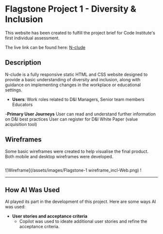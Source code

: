 # __Flagstone Project 1 - Diversity & Inclusion__
This website has been created to fulfill the project brief for Code Institute's first individual assessment.

The live link can be found here: [N-clude](https://msaunders4-b.github.io/xxxxx/)

## __Description__
N-clude is a fully responsive static HTML and CSS website designed to provide a basic understanding of diversity and inclusion, along with guidance on implementing changes in the workplace or educational settings.

- __Users__:
Work roles related to D&I
Managers, Senior team members
Educators


-__Primary User Journeys__
User can read and understand further information on D&I best practices
User can register for D&I White Paper (value acquisition tool)

## __Wireframes__
Some basic wireframes were created to help visualise the final product. Both mobile and desktop wireframes were developed.

<img>

![Wireframe](/assets/images/Flagstone-1 wireframe_incl-Web.png) !

---

## __How AI Was Used__

AI played its part in the development of this project. Here are some ways AI was used:

- __User stories and acceptance criteria__
    - Copilot was used to ideate additional user stories and refine the acceptance criteria.	

